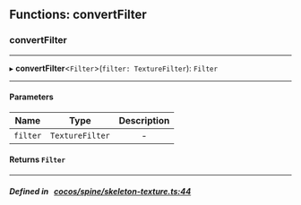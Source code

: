 ## Functions: convertFilter

### convertFilter


___
▸ **convertFilter**<`Filter`\>(`filter: TextureFilter`): `Filter`
___


#### Parameters

| Name | Type | Description |
| :------: | :------: | :------: |
| `filter` | `TextureFilter` | - |


#### Returns `Filter` 
___


##### Defined in &nbsp;   [cocos/spine/skeleton-texture.ts:44](https://github.com/cocos-creator/engine/blob/c7bf6b8a9/cocos/spine/skeleton-texture.ts#L44)&nbsp;
